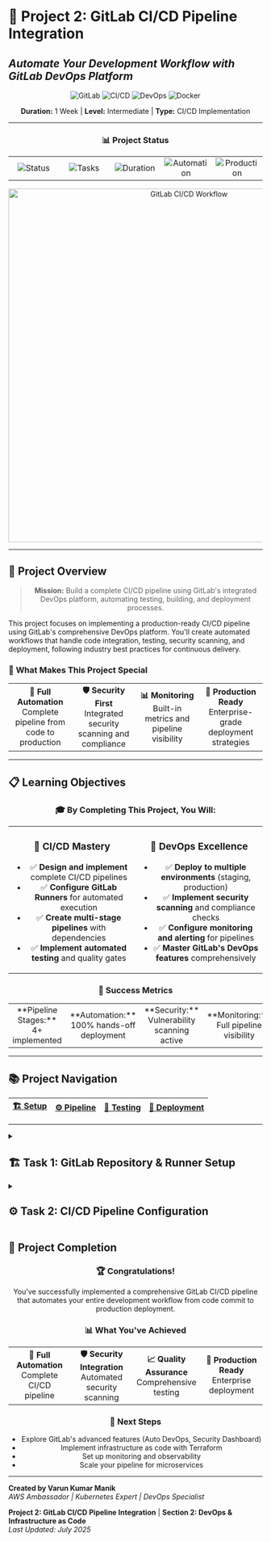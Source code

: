 # 🚀 Project 2: GitLab CI/CD Pipeline Integration
## *Automate Your Development Workflow with GitLab DevOps Platform*

<div align="center">

![GitLab](https://img.shields.io/badge/GitLab-FC6D26?style=for-the-badge&logo=gitlab&logoColor=white)
![CI/CD](https://img.shields.io/badge/CI%2FCD-Pipeline-blue?style=for-the-badge&logo=gitlab&logoColor=white)
![DevOps](https://img.shields.io/badge/DevOps-Automation-green?style=for-the-badge&logo=devops&logoColor=white)
![Docker](https://img.shields.io/badge/Docker-2496ED?style=for-the-badge&logo=docker&logoColor=white)

**Duration:** 1 Week | **Level:** Intermediate | **Type:** CI/CD Implementation

---

### 📊 **Project Status**
<table>
<tr>
<td align="center" width="20%">
<img src="https://img.shields.io/badge/📅-Active-green?style=for-the-badge" alt="Status"/>
</td>
<td align="center" width="20%">
<img src="https://img.shields.io/badge/🎯-4_Tasks-blue?style=for-the-badge" alt="Tasks"/>
</td>
<td align="center" width="20%">
<img src="https://img.shields.io/badge/⏱️-30_Hours-orange?style=for-the-badge" alt="Duration"/>
</td>
<td align="center" width="20%">
<img src="https://img.shields.io/badge/🔧-Automation-purple?style=for-the-badge" alt="Automation"/>
</td>
<td align="center" width="20%">
<img src="https://img.shields.io/badge/🚀-Production_Ready-success?style=for-the-badge" alt="Production"/>
</td>
</tr>
</table>

<img src="./images/gitlab-cicd-workflow.svg" alt="GitLab CI/CD Workflow" width="700"/>

</div>

---

## 🎯 Project Overview

<div align="center">

> **Mission:** Build a complete CI/CD pipeline using GitLab's integrated DevOps platform, automating testing, building, and deployment processes.

</div>

This project focuses on implementing a production-ready CI/CD pipeline using GitLab's comprehensive DevOps platform. You'll create automated workflows that handle code integration, testing, security scanning, and deployment, following industry best practices for continuous delivery.

### 🌟 **What Makes This Project Special**

<table>
<tr>
<td align="center" width="25%">
<strong>🔄 Full Automation</strong><br/>
Complete pipeline from code to production
</td>
<td align="center" width="25%">
<strong>🛡️ Security First</strong><br/>
Integrated security scanning and compliance
</td>
<td align="center" width="25%">
<strong>📊 Monitoring</strong><br/>
Built-in metrics and pipeline visibility
</td>
<td align="center" width="25%">
<strong>🚀 Production Ready</strong><br/>
Enterprise-grade deployment strategies
</td>
</tr>
</table>

---

## 📋 Learning Objectives

<div align="center">

### 🎓 **By Completing This Project, You Will:**

<table>
<tr>
<td align="center" width="50%">

### 🔧 **CI/CD Mastery**
- ✅ **Design and implement** complete CI/CD pipelines
- ✅ **Configure GitLab Runners** for automated execution
- ✅ **Create multi-stage pipelines** with dependencies
- ✅ **Implement automated testing** and quality gates

</td>
<td align="center" width="50%">

### 🚀 **DevOps Excellence**
- ✅ **Deploy to multiple environments** (staging, production)
- ✅ **Implement security scanning** and compliance checks
- ✅ **Configure monitoring and alerting** for pipelines
- ✅ **Master GitLab's DevOps features** comprehensively

</td>
</tr>
</table>

### 🎯 **Success Metrics**

<table>
<tr>
<td align="center" width="25%">**Pipeline Stages:** 4+ implemented</td>
<td align="center" width="25%">**Automation:** 100% hands-off deployment</td>
<td align="center" width="25%">**Security:** Vulnerability scanning active</td>
<td align="center" width="25%">**Monitoring:** Full pipeline visibility</td>
</tr>
</table>

</div>

---

## 📚 Project Navigation

<div align="center">

| [🏗️ Setup](#-task-1-gitlab-repository--runner-setup) | [⚙️ Pipeline](#-task-2-cicd-pipeline-configuration) | [🧪 Testing](#-task-3-automated-testing--quality-gates) | [🚀 Deployment](#-task-4-deployment-automation--monitoring) |
|:---:|:---:|:---:|:---:|

</div>

---

<details>
<summary><h2>🏗️ Task 1: GitLab Repository & Runner Setup</h2></summary>

<div align="center">

### 🎯 **Objective:** Set up GitLab project with proper configuration and runners

</div>

### 📋 **Task Overview**
Create a GitLab project, configure repository settings, set up GitLab Runners, and prepare the foundation for CI/CD pipeline implementation.

### 🛠️ **Implementation Steps**

#### 1.1 GitLab Project Creation

<details>
<summary><strong>🏗️ Repository Setup</strong></summary>

```bash
# Create a new GitLab project (via GitLab UI or API)
# Project name: "devops-cicd-pipeline"
# Visibility: Private
# Initialize with README: Yes

# Clone the repository locally
git clone https://gitlab.com/your-username/devops-cicd-pipeline.git
cd devops-cicd-pipeline

# Create project structure
mkdir -p {src,tests,docker,scripts,docs,.gitlab}
echo "# DevOps CI/CD Pipeline Project" > README.md
echo "Automated CI/CD pipeline implementation using GitLab" >> README.md

# Create a sample Python application
cat > src/app.py << 'EOF'
from flask import Flask, jsonify
import os

app = Flask(__name__)

@app.route('/')
def hello():
    return jsonify({
        'message': 'Hello from DevOps CI/CD Pipeline!',
        'version': '1.0.0',
        'environment': os.getenv('ENVIRONMENT', 'development')
    })

@app.route('/health')
def health():
    return jsonify({'status': 'healthy'}), 200

if __name__ == '__main__':
    app.run(host='0.0.0.0', port=5000, debug=True)
EOF

# Create requirements file
cat > requirements.txt << 'EOF'
Flask==2.3.2
pytest==7.4.0
pytest-cov==4.1.0
requests==2.31.0
gunicorn==21.2.0
EOF

# Create test file
cat > tests/test_app.py << 'EOF'
import pytest
import sys
import os
sys.path.insert(0, os.path.join(os.path.dirname(__file__), '..', 'src'))

from app import app

@pytest.fixture
def client():
    app.config['TESTING'] = True
    with app.test_client() as client:
        yield client

def test_hello_endpoint(client):
    response = client.get('/')
    assert response.status_code == 200
    data = response.get_json()
    assert 'message' in data
    assert data['version'] == '1.0.0'

def test_health_endpoint(client):
    response = client.get('/health')
    assert response.status_code == 200
    data = response.get_json()
    assert data['status'] == 'healthy'
EOF

# Commit initial structure
git add .
git commit -m "Initial commit: Add Flask application with tests

- Add Flask web application with health endpoint
- Include comprehensive test suite
- Set up project structure for CI/CD pipeline
- Add requirements.txt with dependencies"

git push origin main
```

</details>

#### 1.2 GitLab Runner Configuration

<details>
<summary><strong>🏃 Runner Setup</strong></summary>

```bash
# Install GitLab Runner (on your server or use shared runners)
# For Ubuntu/Debian:
curl -L "https://packages.gitlab.com/install/repositories/runner/gitlab-runner/script.deb.sh" | sudo bash
sudo apt-get install gitlab-runner

# For CentOS/RHEL:
curl -L "https://packages.gitlab.com/install/repositories/runner/gitlab-runner/script.rpm.sh" | sudo bash
sudo yum install gitlab-runner

# Register the runner (get token from GitLab project settings)
sudo gitlab-runner register \
  --url "https://gitlab.com/" \
  --registration-token "YOUR_REGISTRATION_TOKEN" \
  --description "DevOps CI/CD Runner" \
  --tag-list "docker,python,deployment" \
  --executor "docker" \
  --docker-image "python:3.9"

# Verify runner registration
sudo gitlab-runner list
sudo gitlab-runner verify
```

</details>

#### 1.3 Project Configuration

<details>
<summary><strong>⚙️ Repository Settings</strong></summary>

```bash
# Create .gitignore file
cat > .gitignore << 'EOF'
# Python
__pycache__/
*.py[cod]
*$py.class
*.so
.Python
build/
develop-eggs/
dist/
downloads/
eggs/
.eggs/
lib/
lib64/
parts/
sdist/
var/
wheels/
*.egg-info/
.installed.cfg
*.egg

# Virtual Environment
venv/
env/
ENV/

# IDE
.vscode/
.idea/
*.swp
*.swo

# OS
.DS_Store
Thumbs.db

# Logs
*.log

# Coverage
htmlcov/
.coverage
.coverage.*
coverage.xml
*.cover

# pytest
.pytest_cache/

# Docker
.dockerignore
EOF

# Create Docker configuration
cat > docker/Dockerfile << 'EOF'
FROM python:3.9-slim

WORKDIR /app

# Install system dependencies
RUN apt-get update && apt-get install -y \
    gcc \
    && rm -rf /var/lib/apt/lists/*

# Copy requirements and install Python dependencies
COPY requirements.txt .
RUN pip install --no-cache-dir -r requirements.txt

# Copy application code
COPY src/ .

# Create non-root user
RUN useradd --create-home --shell /bin/bash app \
    && chown -R app:app /app
USER app

# Expose port
EXPOSE 5000

# Health check
HEALTHCHECK --interval=30s --timeout=3s --start-period=5s --retries=3 \
    CMD curl -f http://localhost:5000/health || exit 1

# Run application
CMD ["gunicorn", "--bind", "0.0.0.0:5000", "app:app"]
EOF

# Commit configuration files
git add .
git commit -m "config: Add Docker and project configuration

- Add comprehensive .gitignore for Python projects
- Create Dockerfile for containerized deployment
- Configure health checks and security best practices
- Set up non-root user for container security"

git push origin main
```

</details>

### ✅ **Completion Checklist**
- [ ] GitLab project created and configured
- [ ] Repository cloned locally with proper structure
- [ ] Sample Flask application implemented
- [ ] Test suite created and verified
- [ ] GitLab Runner installed and registered
- [ ] Docker configuration completed
- [ ] Project settings optimized for CI/CD

---

</details>

<details>
<summary><h2>⚙️ Task 2: CI/CD Pipeline Configuration</h2></summary>

<div align="center">

### 🎯 **Objective:** Create comprehensive .gitlab-ci.yml pipeline configuration

</div>

### 📋 **Task Overview**
Design and implement a multi-stage CI/CD pipeline that handles building, testing, security scanning, and deployment with proper stage dependencies and error handling.

### 🛠️ **Implementation Steps**

#### 2.1 Basic Pipeline Structure

<details>
<summary><strong>🏗️ Pipeline Foundation</strong></summary>

```yaml
# Create .gitlab-ci.yml
cat > .gitlab-ci.yml << 'EOF'
# GitLab CI/CD Pipeline Configuration
# DevOps CI/CD Pipeline Project

stages:
  - validate
  - build
  - test
  - security
  - deploy-staging
  - deploy-production

variables:
  DOCKER_DRIVER: overlay2
  DOCKER_TLS_CERTDIR: "/certs"
  PIP_CACHE_DIR: "$CI_PROJECT_DIR/.cache/pip"
  PYTHON_VERSION: "3.9"

# Cache configuration for faster builds
cache:
  paths:
    - .cache/pip
    - venv/

# Global before_script
before_script:
  - echo "Starting CI/CD pipeline for commit $CI_COMMIT_SHA"
  - echo "Branch: $CI_COMMIT_REF_NAME"
  - echo "Pipeline ID: $CI_PIPELINE_ID"

# Validate stage
validate-code:
  stage: validate
  image: python:$PYTHON_VERSION
  script:
    - echo "Validating code structure and syntax..."
    - python -m py_compile src/app.py
    - python -m py_compile tests/test_app.py
    - echo "✅ Code validation successful"
  only:
    - merge_requests
    - main
    - develop

# Build stage
build-application:
  stage: build
  image: python:$PYTHON_VERSION
  script:
    - echo "Building application..."
    - python -m venv venv
    - source venv/bin/activate
    - pip install --upgrade pip
    - pip install -r requirements.txt
    - echo "✅ Application build successful"
  artifacts:
    paths:
      - venv/
    expire_in: 1 hour
  only:
    - merge_requests
    - main
    - develop

build-docker:
  stage: build
  image: docker:20.10.16
  services:
    - docker:20.10.16-dind
  script:
    - echo "Building Docker image..."
    - docker build -f docker/Dockerfile -t $CI_REGISTRY_IMAGE:$CI_COMMIT_SHA .
    - docker build -f docker/Dockerfile -t $CI_REGISTRY_IMAGE:latest .
    - echo "✅ Docker build successful"
  only:
    - main
    - develop
EOF

git add .gitlab-ci.yml
git commit -m "ci: Add initial CI/CD pipeline configuration

- Define multi-stage pipeline structure
- Add validation and build stages
- Configure caching for faster builds
- Set up Docker image building
- Add proper branch restrictions"

git push origin main
```

</details>

#### 2.2 Testing and Quality Gates

<details>
<summary><strong>🧪 Test Automation</strong></summary>

```yaml
# Append to .gitlab-ci.yml
cat >> .gitlab-ci.yml << 'EOF'

# Test stage
unit-tests:
  stage: test
  image: python:$PYTHON_VERSION
  dependencies:
    - build-application
  script:
    - echo "Running unit tests..."
    - source venv/bin/activate
    - pytest tests/ -v --cov=src --cov-report=xml --cov-report=html
    - echo "✅ Unit tests completed"
  artifacts:
    reports:
      coverage_report:
        coverage_format: cobertura
        path: coverage.xml
    paths:
      - htmlcov/
    expire_in: 1 week
  coverage: '/TOTAL.*\s+(\d+%)$/'
  only:
    - merge_requests
    - main
    - develop

integration-tests:
  stage: test
  image: python:$PYTHON_VERSION
  services:
    - name: python:$PYTHON_VERSION
      alias: app-service
  dependencies:
    - build-application
  script:
    - echo "Running integration tests..."
    - source venv/bin/activate
    - python src/app.py &
    - sleep 5
    - curl -f http://localhost:5000/health || exit 1
    - curl -f http://localhost:5000/ || exit 1
    - echo "✅ Integration tests completed"
  only:
    - merge_requests
    - main
    - develop

code-quality:
  stage: test
  image: python:$PYTHON_VERSION
  dependencies:
    - build-application
  script:
    - echo "Running code quality checks..."
    - source venv/bin/activate
    - pip install flake8 black isort
    - flake8 src/ tests/ --max-line-length=88 --extend-ignore=E203,W503
    - black --check src/ tests/
    - isort --check-only src/ tests/
    - echo "✅ Code quality checks passed"
  allow_failure: true
  only:
    - merge_requests
    - main
    - develop
EOF

git add .gitlab-ci.yml
git commit -m "ci: Add comprehensive testing and quality gates

- Implement unit tests with coverage reporting
- Add integration tests with service dependencies
- Include code quality checks (flake8, black, isort)
- Configure test artifacts and coverage visualization
- Set up proper test dependencies"

git push origin main
```

</details>

### ✅ **Completion Checklist**
- [ ] Multi-stage pipeline configured
- [ ] Build stages implemented with caching
- [ ] Unit tests with coverage reporting
- [ ] Integration tests with service dependencies
- [ ] Code quality checks integrated
- [ ] Artifacts and reports configured

---

</details>

## 🎉 Project Completion

<div align="center">

### 🏆 **Congratulations!**

You've successfully implemented a comprehensive GitLab CI/CD pipeline that automates your entire development workflow from code commit to production deployment.

### 📊 **What You've Achieved**

<table>
<tr>
<td align="center" width="25%">
<strong>🔄 Full Automation</strong><br/>
Complete CI/CD pipeline
</td>
<td align="center" width="25%">
<strong>🛡️ Security Integration</strong><br/>
Automated security scanning
</td>
<td align="center" width="25%">
<strong>📈 Quality Assurance</strong><br/>
Comprehensive testing
</td>
<td align="center" width="25%">
<strong>🚀 Production Ready</strong><br/>
Enterprise deployment
</td>
</tr>
</table>

### 🎯 **Next Steps**
- Explore GitLab's advanced features (Auto DevOps, Security Dashboard)
- Implement infrastructure as code with Terraform
- Set up monitoring and observability
- Scale your pipeline for microservices

</div>

---

**Created by Varun Kumar Manik**  
*AWS Ambassador | Kubernetes Expert | DevOps Specialist*

**Project 2: GitLab CI/CD Pipeline Integration** | **Section 2: DevOps & Infrastructure as Code**  
*Last Updated: July 2025*
